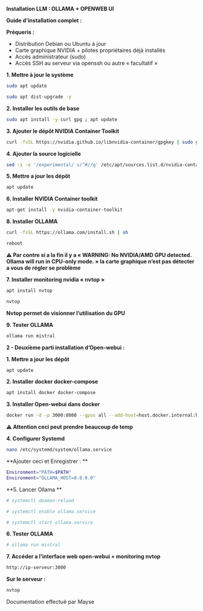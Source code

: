 **Installation LLM : OLLAMA + OPENWEB UI**

**Guide d'installation complet :**

**Préqueris :**

- Distribution Debian ou Ubuntu à jour 
- Carte graphique NVIDIA + pilotes propriétaires déjà installés 
- Accès administrateur (sudo) 
- Accès SSH au serveur via openssh ou autre « facultatif »

**1. Mettre à jour le système**
```bash
sudo apt update 
```
```bash 
sudo apt dist-upgrade -y 
```
**2. Installer les outils de base**
```bash
sudo apt install -y curl gpg ; apt update
```
**3. Ajouter le dépôt NVIDIA Container Toolkit**
```bash
curl -fsSL https://nvidia.github.io/libnvidia-container/gpgkey | sudo gpg --dearmor -o /usr/share/keyrings/nvidia-container-toolkit-keyring.gpg && curl -s -L https://nvidia.github.io/libnvidia-container/stable/deb/nvidia-container-toolkit.list | sed 's#deb https://#deb [signed-by=/usr/share/keyrings/nvidia-container-toolkit-keyring.gpg] https://#g' | sudo tee /etc/apt/sources.list.d/nvidia-container-toolkit.list
```
**4.  Ajouter la source logicielle**
```bash
sed -i -e '/experimental/ s/^#//g' /etc/apt/sources.list.d/nvidia-container-toolkit.list
```
**5. Mettre a jour les dépôt**
```bash
apt update 
```
**6. Installer NVIDIA Container toolkit**
```bash
apt-get install -y nvidia-container-toolkit
```
**8. Installer OLLAMA**
```bash
curl -fsSL https://ollama.com/install.sh | sh
```
```bash
reboot
```
**⚠️ Par contre si a la fin il y a « WARNING: No NVIDIA/AMD GPU detected. Ollama will run in CPU-only mode. » la carte graphique n’est pas détecter a vous de régler se problème**

**7. Installer monitoring nvidia « nvtop »**
```bash
apt install nvtop 
```
```bash
nvtop
```
**Nvtop permet de visionner l’utilisation du GPU**

**9. Tester OLLAMA**
```bash
ollama run mistral
```
**2 - Deuxième parti installation d’Open-webui :**

**1. Mettre a jour les dépôt**
```bash
apt update
```
**2. Installer docker docker-compose**
```bash 
apt install docker docker-compose
```
**3. Installer Open-webui dans docker**
```bash
docker run -d -p 3000:8080 --gpus all --add-host=host.docker.internal:host-gateway -v open-webui:/app/backend/data --name open-webui --restart always ghcr.io/open-webui/open-webui:cuda
```
**⚠️ Attention ceci peut prendre beaucoup de temp**

**4. Configurer Systemd**
```bash
nano /etc/systemd/system/ollama.service
```
**Ajouter ceci et Enregistrer : **
```bash
Environment="PATH=$PATH"
Environment="OLLAMA_HOST=0.0.0.0"
```
**5. Lancer Ollama **
```bash
# systemctl deamon-reload
```
```bash
# systemctl enable ollama.service
```
```bash
# systemctl start ollama.service
```
**6. Tester OLLAMA**
```bash
# ollama run mistral 
```
**7. Accéder a l’interface web open-webui + monitoring nvtop**
```bash
http://ip-serveur:3000
```
**Sur le serveur :**
```bash
nvtop
```




Documentation effectué par Mayse

